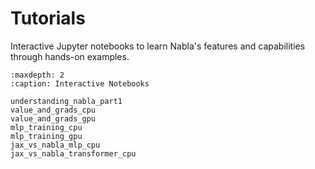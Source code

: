 # Tutorials

Interactive Jupyter notebooks to learn Nabla's features and capabilities through hands-on examples.

```{toctree}
:maxdepth: 2
:caption: Interactive Notebooks

understanding_nabla_part1
value_and_grads_cpu
value_and_grads_gpu
mlp_training_cpu
mlp_training_gpu
jax_vs_nabla_mlp_cpu
jax_vs_nabla_transformer_cpu
```